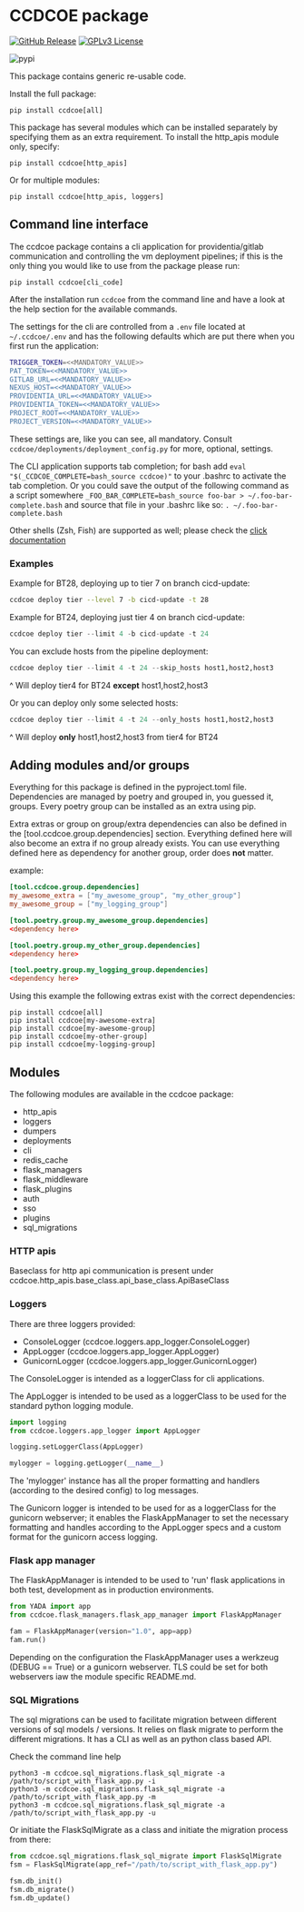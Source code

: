 # CCDCOE package

[![GitHub Release](https://img.shields.io/github/release/ccdcoe/ccdcoe.svg?style=flat)]()
[![GPLv3 License](https://img.shields.io/badge/License-GPL%20v3-yellow.svg)](https://opensource.org/licenses/)

![pypi](https://github.com/ccdcoe/ccdcoe/actions/workflows/package_to_pypi.yaml/badge.svg)

This package contains generic re-usable code.

Install the full package:

```
pip install ccdcoe[all]
```

This package has several modules which can be installed separately by specifying them 
as an extra requirement. To install the http_apis module only, specify:

```
pip install ccdcoe[http_apis]
```
Or for multiple modules:
```
pip install ccdcoe[http_apis, loggers]
```

## Command line interface

The ccdcoe package contains a cli application for providentia/gitlab communication and controlling the vm deployment
pipelines; if this is the only thing you would like to use from the package please run:

```
pip install ccdcoe[cli_code]
```

After the installation run `ccdcoe` from the command line and have a look at the help section for the available
commands.

The settings for the cli are controlled from a `.env` file located at `~/.ccdcoe/.env` and has the following 
defaults which are put there when you first run the application:

```bash
TRIGGER_TOKEN=<<MANDATORY_VALUE>>
PAT_TOKEN=<<MANDATORY_VALUE>>
GITLAB_URL=<<MANDATORY_VALUE>>
NEXUS_HOST=<<MANDATORY_VALUE>>
PROVIDENTIA_URL=<<MANDATORY_VALUE>>
PROVIDENTIA_TOKEN=<<MANDATORY_VALUE>>
PROJECT_ROOT=<<MANDATORY_VALUE>>
PROJECT_VERSION=<<MANDATORY_VALUE>>
```

These settings are, like you can see, all mandatory. Consult `ccdcoe/deployments/deployment_config.py` for more, 
optional, settings. 

The CLI application supports tab completion; for bash add `eval "$(_CCDCOE_COMPLETE=bash_source ccdcoe)"` to your 
.bashrc to activate the tab completion. 
Or you could save the output of the following command as a script somewhere 
`_FOO_BAR_COMPLETE=bash_source foo-bar > ~/.foo-bar-complete.bash` and source that file in your .bashrc like so: 
`. ~/.foo-bar-complete.bash`

Other shells (Zsh, Fish) are supported as well; please check the 
[click documentation](https://click.palletsprojects.com/en/stable/shell-completion/)

### Examples

Example for BT28, deploying up to tier 7 on branch cicd-update:

```bash
ccdcoe deploy tier --level 7 -b cicd-update -t 28
```

Example for BT24, deploying just tier 4 on branch cicd-update:

```python
ccdcoe deploy tier --limit 4 -b cicd-update -t 24
```

You can exclude hosts from the pipeline deployment:

```python
ccdcoe deploy tier --limit 4 -t 24 --skip_hosts host1,host2,host3
```

^ Will deploy tier4 for BT24 **except** host1,host2,host3

Or you can deploy only some selected hosts:

```python
ccdcoe deploy tier --limit 4 -t 24 --only_hosts host1,host2,host3
```

^ Will deploy **only** host1,host2,host3 from tier4 for BT24

## Adding modules and/or groups

Everything for this package is defined in the pyproject.toml file. Dependencies are managed by poetry and grouped in, you guessed it, groups. Every poetry group can be installed as an extra using pip. 

Extra extras or group on group/extra dependencies can also be defined in the [tool.ccdcoe.group.dependencies] section. Everything defined here will also become an extra if no group already exists. You can use everything defined here as dependency for another group, order does **not** matter.

example:
```toml
[tool.ccdcoe.group.dependencies]
my_awesome_extra = ["my_awesome_group", "my_other_group"]
my_awesome_group = ["my_logging_group"]

[tool.poetry.group.my_awesome_group.dependencies]
<dependency here>

[tool.poetry.group.my_other_group.dependencies]
<dependency here>

[tool.poetry.group.my_logging_group.dependencies]
<dependency here>
```

Using this example the following extras exist with the correct dependencies:
```
pip install ccdcoe[all]
pip install ccdcoe[my-awesome-extra]
pip install ccdcoe[my-awesome-group]
pip install ccdcoe[my-other-group]
pip install ccdcoe[my-logging-group]
```

## Modules

The following modules are available in the ccdcoe package:

* http_apis
* loggers
* dumpers
* deployments
* cli
* redis_cache
* flask_managers
* flask_middleware
* flask_plugins
* auth
* sso
* plugins
* sql_migrations

### HTTP apis

Baseclass for http api communication is present under 
ccdcoe.http_apis.base_class.api_base_class.ApiBaseClass

### Loggers

There are three loggers provided:
* ConsoleLogger (ccdcoe.loggers.app_logger.ConsoleLogger)
* AppLogger (ccdcoe.loggers.app_logger.AppLogger)
* GunicornLogger (ccdcoe.loggers.app_logger.GunicornLogger)

The ConsoleLogger is intended as a loggerClass for cli applications.

The AppLogger is intended to be used as a loggerClass to be used for the 
standard python logging module.

```python
import logging
from ccdcoe.loggers.app_logger import AppLogger

logging.setLoggerClass(AppLogger)

mylogger = logging.getLogger(__name__)
```
The 'mylogger' instance has all the proper formatting and handlers 
(according to the desired config) to log messages.

The Gunicorn logger is intended to be used for as a loggerClass for the 
gunicorn webserver; it enables the FlaskAppManager to set the necessary 
formatting and handles according to the AppLogger specs and a custom format
for the gunicorn access logging.

### Flask app manager

The FlaskAppManager is intended to be used to 'run' flask applications in 
both test, development as in production environments. 

```python
from YADA import app
from ccdcoe.flask_managers.flask_app_manager import FlaskAppManager

fam = FlaskAppManager(version="1.0", app=app)
fam.run()
```
Depending on the configuration the FlaskAppManager uses a werkzeug (DEBUG == True)
or a gunicorn webserver. TLS could be set for both webservers iaw the module specific
README.md.

### SQL Migrations

The sql migrations can be used to facilitate migration between different
versions of sql models / versions. It relies on flask migrate to perform
the different migrations. It has a CLI as well as an python class based API.

Check the command line help
```
python3 -m ccdcoe.sql_migrations.flask_sql_migrate -a /path/to/script_with_flask_app.py -i
python3 -m ccdcoe.sql_migrations.flask_sql_migrate -a /path/to/script_with_flask_app.py -m
python3 -m ccdcoe.sql_migrations.flask_sql_migrate -a /path/to/script_with_flask_app.py -u
```

Or initiate the FlaskSqlMigrate as a class and initiate the migration 
process from there: 
```python
from ccdcoe.sql_migrations.flask_sql_migrate import FlaskSqlMigrate
fsm = FlaskSqlMigrate(app_ref="/path/to/script_with_flask_app.py")

fsm.db_init()
fsm.db_migrate()
fsm.db_update()
```
